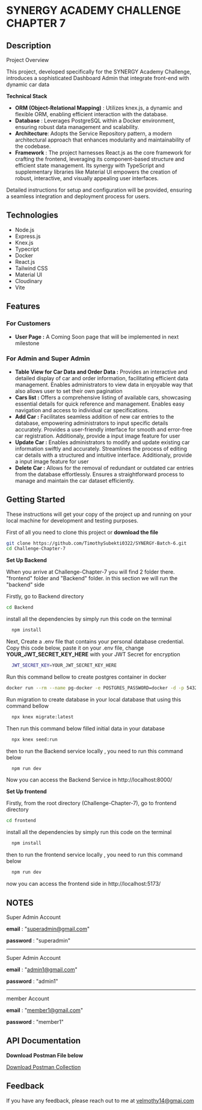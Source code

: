 # SYNERGY ACADEMY CHALLENGE CHAPTER 7

## Description
Project Overview

This project, developed specifically for the SYNERGY Academy Challenge, introduces a sophisticated Dashboard Admin that integrate front-end with dynamic car data

**Technical Stack**

- **ORM (Object-Relational Mapping)** : Utilizes knex.js, a dynamic and flexible ORM, enabling efficient interaction with the database.
- **Database** : Leverages PostgreSQL within a Docker environment, ensuring robust data management and scalability.
- **Architecture**: Adopts the Service Repository pattern, a modern architectural approach that enhances modularity and maintainability of the codebase.
- **Framework** : The project harnesses React.js as the core framework for crafting the frontend, leveraging its component-based structure and efficient state management. Its synergy with TypeScript and supplementary libraries like Material UI empowers the creation of robust, interactive, and visually appealing user interfaces.

Detailed instructions for setup and configuration will be provided, ensuring a seamless integration and deployment process for users.

## Technologies
- Node.js
- Express.js
- Knex.js
- Typecript
- Docker
- React.js
- Tailwind CSS
- Material UI
- Cloudinary
- Vite


## Features

### For Customers
- **User Page :** A Coming Soon page that will be implemented in next milestone 

### For Admin and Super Admin
- **Table View for Car Data and Order Data :** Provides an interactive and detailed display of car and order information, facilitating efficient data management. Enables administrators to view data in enjoyable way that also allows user to set their own pagination
- **Cars list :** Offers a comprehensive listing of available cars, showcasing essential details for quick reference and management. Enables easy navigation and access to individual car specifications.
- **Add Car :** Facilitates seamless addition of new car entries to the database, empowering administrators to input specific details accurately. Provides a user-friendly interface for smooth and error-free car registration. Additionaly, provide a input image feature for user
- **Update Car :** Enables administrators to modify and update existing car information swiftly and accurately. Streamlines the process of editing car details with a structured and intuitive interface. Additionaly, provide a input image feature for user
- **Delete Car :** Allows for the removal of redundant or outdated car entries from the database effortlessly. Ensures a straightforward process to manage and maintain the car dataset efficiently.







## Getting Started

These instructions will get your copy of the project up and running on your local machine for development and testing purposes.

First of all you need to clone this project or **download the file**

```bash
git clone https://github.com/TimothySubekti0322/SYNERGY-Batch-6.git
cd Challenge-Chapter-7
```

**Set Up Backend**

When you arrive at Challenge-Chapter-7 you will find 2 folder there. "frontend" folder and "Backend" folder. in this section we will run the "backend" side

Firstly, go to Backend directory

```bash
cd Backend
```

install all the dependencies by simply run this code on the terminal
```bash
  npm install
```

Next, Create a .env file that contains your personal database credential. Copy this code below, paste it on your .env file, change **YOUR_JWT_SECRET_KEY_HERE** with your JWT Secret for encryption

```bash
  JWT_SECRET_KEY=YOUR_JWT_SECRET_KEY_HERE
```
Run this command bellow to create postgres container in docker
```bash
docker run --rm --name pg-docker -e POSTGRES_PASSWORD=docker -d -p 5432:5432 postgres
```

Run migration to create database in your local database that using this command bellow

```bash
  npx knex migrate:latest
```

Then run this command below filled initial data in your database

```bash
  npx knex seed:run
```

then to run the Backend service locally , you need to run this command below

```bash
  npm run dev
```

Now you can access the Backend Service in http://localhost:8000/

**Set Up frontend**

Firstly, from the root directory (Challenge-Chapter-7), go to frontend directory

```bash
cd frontend
```

install all the dependencies by simply run this code on the terminal
```bash
  npm install
```

then to run the frontend service locally , you need to run this command below

```bash
  npm run dev
```

now you can access the frontend side in http://localhost:5173/
## NOTES
Super Admin Account

**email**    : "superadmin@gmail.com"

**password** : "superadmin"

-----------------------------------

Super Admin Account

**email**    : "admin1@gmail.com"

**password** : "admin1"

------------------------------------------------------

member Account

**email**    : "member1@gmail.com"

**password** : "member1"


## API Documentation

**Download Postman File below**

[Download Postman Collection](https://github.com/TimothySubekti0322/SYNERGY-Batch-6/blob/main/Challenge-Chapter-7/frontend/Challenge-Chapter-7.postman_collection)






## Feedback

If you have any feedback, please reach out to me at velmothy14@gmai.com

